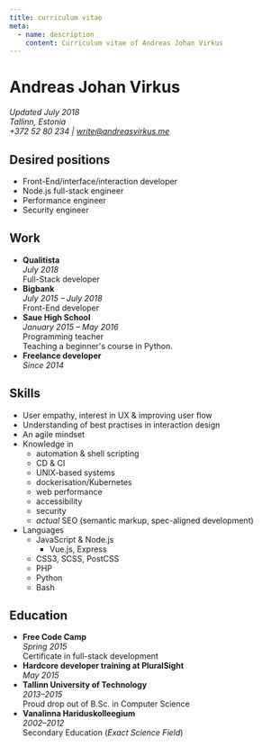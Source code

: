 ```yaml
---
title: curriculum vitae
meta:
  - name: description
    content: Curriculum vitae of Andreas Johan Virkus
---
```


# Andreas Johan Virkus
_Updated July 2018_\
_Tallinn, Estonia_\
_+372 52 80 234 | [write@andreasvirkus.me](mailto:write@andreasvirkus.me)_

## Desired positions
- Front-End/interface/interaction developer
- Node.js full-stack engineer
- Performance engineer
- Security engineer

## Work
- **Qualitista**\
    _July 2018_\
    Full-Stack developer
- **Bigbank**\
    _July 2015 – July 2018_\
    Front-End developer
- **Saue High School**\
    _January 2015 – May 2016_\
    Programming teacher\
    Teaching a beginner's course in Python.
- **Freelance developer**\
    _Since 2014_

## Skills
- User empathy, interest in UX & improving user flow
- Understanding of best practises in interaction design
- An agile mindset
- Knowledge in
    - automation & shell scripting
    - CD & CI
    - UNIX-based systems
    - dockerisation/Kubernetes
    - web performance
    - accessibility
    - security
    - _actual_ SEO (semantic markup, spec-aligned development)
- Languages
    - JavaScript & Node.js
      - Vue.js, Express
    - CSS3, SCSS, PostCSS
    - PHP
    - Python
    - Bash

## Education
- **Free Code Camp**\
    _Spring 2015_\
    Certificate in full-stack development
- **Hardcore developer training at PluralSight**\
    _May 2015_
- **Tallinn University of Technology**\
    _2013–2015_\
    Proud drop out of B.Sc. in Computer Science
- **Vanalinna Hariduskolleegium**\
    _2002–2012_\
    Secondary Education (_Exact Science Field_)
